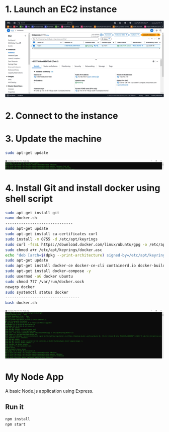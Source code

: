 # 1. Launch an EC2 instance
![image alt](https://github.com/souravhajra123/ElevateLabTask1/blob/d75b0372adce714df3802ec707297be990bcdd50/images/1.JPG)

# 2. Connect to the instance

# 3. Update the machine
```bash
sudo apt-get update
```
![image alt](https://github.com/souravhajra123/ElevateLabTask1/blob/78b02af26f3f619c0e4483d1dfd6efadadc72db7/images/2.JPG)

# 4. Install Git and install docker using shell script
```bash
sudo apt-get install git
nano docker.sh
------------------------------
sudo apt-get update
sudo apt-get install ca-certificates curl
sudo install -m 0755 -d /etc/apt/keyrings
sudo curl -fsSL https://download.docker.com/linux/ubuntu/gpg -o /etc/apt/keyrings/docker.asc
sudo chmod a+r /etc/apt/keyrings/docker.asc
echo "deb [arch=$(dpkg --print-architecture) signed-by=/etc/apt/keyrings/docker.asc] https://download.docker.com/linux/ubuntu $(. /etc/os-release && echo "$VERSION_CODENAME") stable" | sudo tee /etc/apt/sources.list.d/docker.list > /dev/null
sudo apt-get update
sudo apt-get install docker-ce docker-ce-cli containerd.io docker-buildx-plugin docker-compose-plugin -y
sudo apt-get install docker-compose -y
sudo usermod -aG docker ubuntu
sudo chmod 777 /var/run/docker.sock
newgrp docker
sudo systemctl status docker
---------------------------------
bash docker.sh
```
![image alt](https://github.com/souravhajra123/ElevateLabTask1/blob/9df41f4683ef969b9e0e631c10854647cf4035da/images/3.JPG)

# My Node App

A basic Node.js application using Express.


## Run it

```bash
npm install
npm start



